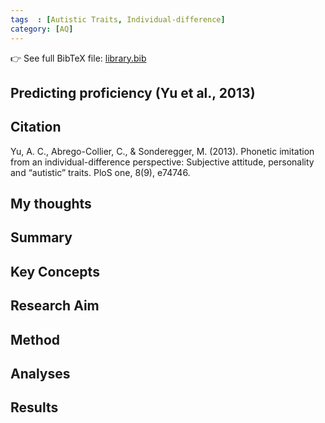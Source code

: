 ```yaml
---
tags  : [Autistic Traits, Individual-difference]
category: [AQ]
---
```

👉 See full BibTeX file: [library.bib](../library.bib)

## Predicting proficiency (Yu et al., 2013)

## Citation 
Yu, A. C., Abrego-Collier, C., & Sonderegger, M. (2013). Phonetic imitation from an individual-difference perspective: Subjective attitude, personality and “autistic” traits. PloS one, 8(9), e74746.

## My thoughts

## Summary 

##  Key Concepts

## Research Aim

## Method

## Analyses

## Results
